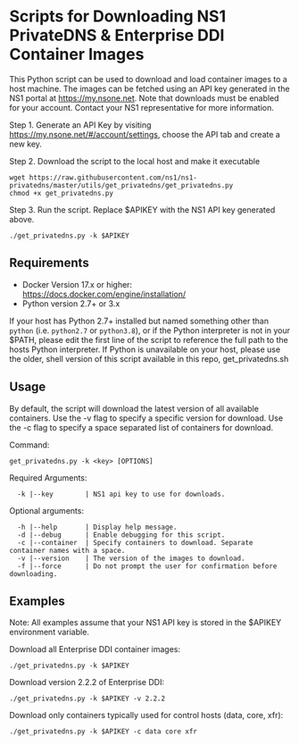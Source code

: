 # Scripts for Downloading NS1 PrivateDNS & Enterprise DDI Container Images

This Python script can be used to download and load container images to a host machine. The images can be fetched using an API key generated in the NS1 portal at https://my.nsone.net. Note that downloads must be enabled for your account.  Contact your NS1 representative for more information.

Step 1. Generate an API Key by visiting https://my.nsone.net/#/account/settings, choose the API tab and create a new key.  

Step 2. Download the script to the local host and make it executable

```shell
wget https://raw.githubusercontent.com/ns1/ns1-privatedns/master/utils/get_privatedns/get_privatedns.py
chmod +x get_privatedns.py
```
Step 3. Run the script.  Replace $APIKEY with the NS1 API key generated above.

```shell
./get_privatedns.py -k $APIKEY
```

## Requirements
 - Docker Version 17.x or higher: https://docs.docker.com/engine/installation/
 - Python version 2.7+ or 3.x

If your host has Python 2.7+ installed but named something other than `python` (i.e. `python2.7` or `python3.8`), or if the Python interpreter is not in your $PATH, please edit the first line of the script to reference the full path to the hosts Python interpreter.  If Python is unavailable on your host, please use the older, shell version of this script available in this repo, get_privatedns.sh

## Usage 
By default, the script will download the latest version of all available containers.  Use the -v flag to specify a specific version for download.  Use the -c flag to specify a space separated list of containers for download.

Command: 
```
get_privatedns.py -k <key> [OPTIONS]
```

Required Arguments:
```  
  -k |--key        | NS1 api key to use for downloads.
```

Optional arguments:
```
  -h |--help       | Display help message.
  -d |--debug      | Enable debugging for this script.
  -c |--container  | Specify containers to download. Separate container names with a space.
  -v |--version    | The version of the images to download.
  -f |--force      | Do not prompt the user for confirmation before downloading.
```

## Examples
Note: All examples assume that your NS1 API key is stored in the $APIKEY environment variable.

Download all Enterprise DDI container images:

    ./get_privatedns.py -k $APIKEY

Download version 2.2.2 of Enterprise DDI:

    ./get_privatedns.py -k $APIKEY -v 2.2.2

Download only containers typically used for control hosts (data, core, xfr):

    ./get_privatedns.py -k $APIKEY -c data core xfr
